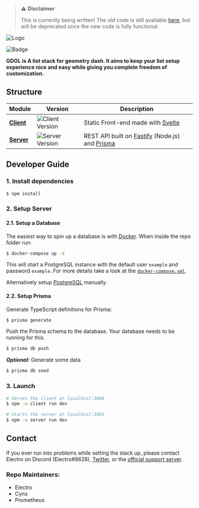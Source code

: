 > ⚠️ **Disclaimer**
>
> This is currently being written! The old code is still available [here](https://github.com/electroflameofficial/gdshittylist/tree/archive), but will be deprecated once the new code is fully functional.

![Logo](https://i.imgur.com/nSZWviX.jpeg)

![Badge](https://img.shields.io/badge/Get-Stickbugged-brightgreen)

**GDOL is A list stack for geometry dash. It aims to keep your list setup experience nice and easy while giving you complete freedom of customization.**

## Structure

| Module               | Version                                                                                                                        | Description                                                                                         |
| -------------------- | ------------------------------------------------------------------------------------------------------------------------------ | --------------------------------------------------------------------------------------------------- |
| [**Client**](client) | ![Client Version](https://img.shields.io/github/package-json/v/Emonadeo/GDOpenList/svelte-node?filename=client%2Fpackage.json) | Static Front-end made with [Svelte](https://svelte.dev/)                                            |
| [**Server**](server) | ![Server Version](https://img.shields.io/github/package-json/v/Emonadeo/GDOpenList/svelte-node?filename=server%2Fpackage.json) | REST API built on [Fastify](https://www.fastify.io/) (Node.js) and [Prisma](https://www.prisma.io/) |

## Developer Guide

### 1. Install dependencies

```sh
$ npm install
```

### 2. Setup Server

#### 2.1. Setup a Database

The easiest way to spin up a database is with [Docker](https://www.docker.com/get-started/). When inside the repo folder run:

```sh
$ docker-compose up -d
```

This will start a PostgreSQL instance with the default user `example` and password `example`. For more details take a look at the [`docker-compose.yml`](docker-compose.yml).

Alternatively setup [PostgreSQL](https://www.postgresql.org/) manually.

#### 2.2. Setup Prisma

Generate TypeScript definitions for Prisma:

```sh
$ prisma generate
```

Push the Prisma schema to the database. Your database needs to be running for this.

```sh
$ prisma db push
```

_**Optional:**_ Generate some data

```sh
$ prisma db seed
```

### 3. Launch

```sh
# Serves the client at localhost:3000
$ npm -w client run dev
```

```sh
# Starts the server at localhost:3001
$ npm -w server run dev
```

## Contact

If you ever run into problems while setting the stack up, please contact Electro on Discord (Electro#8628), [Twitter](https://twitter.com/GDOpenList), or the [official support server](https://discord.gg/jRAYbe6w6z).

### Repo Maintainers:

-   Electro
-   Cyns
-   Prometheus
